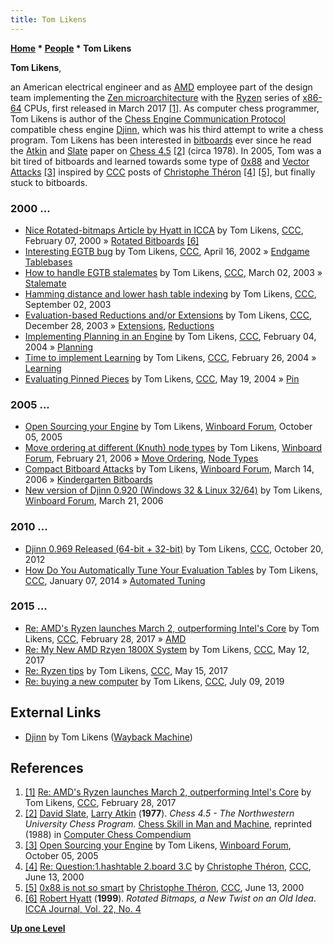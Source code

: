 ```yaml
---
title: Tom Likens
---
```

**[Home](Home "Home") \* [People](People "People") \* Tom Likens**


**Tom Likens**,  

an American electrical engineer and as [AMD](AMD "AMD") employee part of the design team implementing the [Zen microarchitecture](https://en.wikipedia.org/wiki/Zen_(microarchitecture)) with the [Ryzen](https://en.wikipedia.org/wiki/Ryzen) series of [x86-64](X86-64 "X86-64") CPUs, first released in March 2017 <a id="cite-note-1" href="#cite-ref-1">[1]</a>. 
As computer chess programmer, Tom Likens is author of the [Chess Engine Communication Protocol](Chess_Engine_Communication_Protocol "Chess Engine Communication Protocol") compatible chess engine [Djinn](Djinn "Djinn"), which was his third attempt to write a chess program. 
Tom Likens has been interested in [bitboards](Bitboards "Bitboards") ever since he read the [Atkin](Larry_Atkin "Larry Atkin") and [Slate](David_Slate "David Slate") paper on [Chess 4.5](Chess_(Program)#Chess_4.0_-_4.9 "Chess (Program)") <a id="cite-note-2" href="#cite-ref-2">[2]</a> (circa 1978). 
In 2005, Tom was a bit tired of bitboards and learned towards some type of [0x88](0x88 "0x88") and [Vector Attacks](Vector_Attacks "Vector Attacks") <a id="cite-note-3" href="#cite-ref-3">[3]</a> inspired by [CCC](CCC "CCC") posts of [Christophe Théron](Christophe_Th%C3%A9ron "Christophe Théron") <a id="cite-note-4" href="#cite-ref-4">[4]</a> <a id="cite-note-5" href="#cite-ref-5">[5]</a>, but finally stuck to bitboards.



### 2000 ...


* [Nice Rotated-bitmaps Article by Hyatt in ICCA](https://www.stmintz.com/ccc/index.php?id=95468) by Tom Likens, [CCC](CCC "CCC"), February 07, 2000 » [Rotated Bitboards](Rotated_Bitboards "Rotated Bitboards") <a id="cite-note-6" href="#cite-ref-6">[6]</a>
* [Interesting EGTB bug](https://www.stmintz.com/ccc/index.php?id=224008) by Tom Likens, [CCC](CCC "CCC"), April 16, 2002 » [Endgame Tablebases](Endgame_Tablebases "Endgame Tablebases")
* [How to handle EGTB stalemates](https://www.stmintz.com/ccc/index.php?id=287563) by Tom Likens, [CCC](CCC "CCC"), March 02, 2003 » [Stalemate](Stalemate "Stalemate")
* [Hamming distance and lower hash table indexing](https://www.stmintz.com/ccc/index.php?id=313807) by Tom Likens, [CCC](CCC "CCC"), September 02, 2003
* [Evaluation-based Reductions and/or Extensions](https://www.stmintz.com/ccc/index.php?id=338851) by Tom Likens, [CCC](CCC "CCC"), December 28, 2003 » [Extensions](Extensions "Extensions"), [Reductions](Reductions "Reductions")
* [Implementing Planning in an Engine](https://www.stmintz.com/ccc/index.php?id=347144) by Tom Likens, [CCC](CCC "CCC"), February 04, 2004 » [Planning](Planning "Planning")
* [Time to implement Learning](https://www.stmintz.com/ccc/index.php?id=351488) by Tom Likens, [CCC](CCC "CCC"), February 26, 2004 » [Learning](Learning "Learning")
* [Evaluating Pinned Pieces](https://www.stmintz.com/ccc/index.php?id=366095) by Tom Likens, [CCC](CCC "CCC"), May 19, 2004 » [Pin](Pin "Pin")


### 2005 ...


* [Open Sourcing your Engine](http://www.open-aurec.com/wbforum/viewtopic.php?t=3624) by Tom Likens, [Winboard Forum](Computer_Chess_Forums "Computer Chess Forums"), October 05, 2005
* [Move ordering at different (Knuth) node types](http://www.open-aurec.com/wbforum/viewtopic.php?t=4384) by Tom Likens, [Winboard Forum](Computer_Chess_Forums "Computer Chess Forums"), February 21, 2006 » [Move Ordering](Move_Ordering "Move Ordering"), [Node Types](Node_Types "Node Types")
* [Compact Bitboard Attacks](http://www.open-aurec.com/wbforum/viewtopic.php?t=4523) by Tom Likens, [Winboard Forum](Computer_Chess_Forums "Computer Chess Forums"), March 14, 2006 » [Kindergarten Bitboards](Kindergarten_Bitboards "Kindergarten Bitboards")
* [New version of Djinn 0.920 (Windows 32 & Linux 32/64)](http://www.open-aurec.com/wbforum/viewtopic.php?t=4566) by Tom Likens, [Winboard Forum](Computer_Chess_Forums "Computer Chess Forums"), March 21, 2006


### 2010 ...


* [Djinn 0.969 Released (64-bit + 32-bit)](http://www.talkchess.com/forum/viewtopic.php?t=45662) by Tom Likens, [CCC](CCC "CCC"), October 20, 2012
* [How Do You Automatically Tune Your Evaluation Tables](http://www.talkchess.com/forum/viewtopic.php?t=50823) by Tom Likens, [CCC](CCC "CCC"), January 07, 2014 » [Automated Tuning](Automated_Tuning "Automated Tuning")


### 2015 ...


* [Re: AMD's Ryzen launches March 2, outperforming Intel's Core](http://www.talkchess.com/forum/viewtopic.php?t=63246&start=20) by Tom Likens, [CCC](CCC "CCC"), February 28, 2017 » [AMD](AMD "AMD")
* [Re: My New AMD Rzyen 1800X System](http://www.talkchess.com/forum3/viewtopic.php?f=2&t=63951&start=20) by Tom Likens, [CCC](CCC "CCC"), May 12, 2017
* [Re: Ryzen tips](http://www.talkchess.com/forum3/viewtopic.php?f=2&t=63564&start=84) by Tom Likens, [CCC](CCC "CCC"), May 15, 2017
* [Re: buying a new computer](http://www.talkchess.com/forum3/viewtopic.php?f=2&t=71208&start=36) by Tom Likens, [CCC](CCC "CCC"), July 09, 2019


## External Links


* [Djinn](https://web.archive.org/web/20180112023028/http://webpages.charter.net/tlikens/index.html) by Tom Likens ([Wayback Machine](https://en.wikipedia.org/wiki/Wayback_Machine))


## References


1. <a id="cite-ref-1" href="#cite-note-1">[1]</a> [Re: AMD's Ryzen launches March 2, outperforming Intel's Core](http://www.talkchess.com/forum/viewtopic.php?t=63246&start=20) by Tom Likens, [CCC](CCC "CCC"), February 28, 2017
2. <a id="cite-ref-2" href="#cite-note-2">[2]</a> [David Slate](David_Slate "David Slate"), [Larry Atkin](Larry_Atkin "Larry Atkin") (**1977**). *Chess 4.5 - The Northwestern University Chess Program.* [Chess Skill in Man and Machine](Chess_Skill_in_Man_and_Machine "Chess Skill in Man and Machine"), reprinted (1988) in [Computer Chess Compendium](Computer_Chess_Compendium "Computer Chess Compendium")
3. <a id="cite-ref-3" href="#cite-note-3">[3]</a> [Open Sourcing your Engine](http://www.open-aurec.com/wbforum/viewtopic.php?t=3624) by Tom Likens, [Winboard Forum](Computer_Chess_Forums "Computer Chess Forums"), October 05, 2005
4. <a id="cite-ref-4" href="#cite-note-4">[4]</a> [Re: Question:1.hashtable 2.board 3.C](https://www.stmintz.com/ccc/index.php?id=114377) by [Christophe Théron](Christophe_Th%C3%A9ron "Christophe Théron"), [CCC](Computer_Chess_Forums "Computer Chess Forums"), June 13, 2000
5. <a id="cite-ref-5" href="#cite-note-5">[5]</a> [0x88 is not so smart](https://www.stmintz.com/ccc/index.php?id=114438) by [Christophe Théron](Christophe_Th%C3%A9ron "Christophe Théron"), [CCC](Computer_Chess_Forums "Computer Chess Forums"), June 13, 2000
6. <a id="cite-ref-6" href="#cite-note-6">[6]</a> [Robert Hyatt](Robert_Hyatt "Robert Hyatt") (**1999**). *Rotated Bitmaps, a New Twist on an Old Idea*. [ICCA Journal, Vol. 22, No. 4](ICGA_Journal#22_4 "ICGA Journal")

**[Up one Level](People "People")**







 
